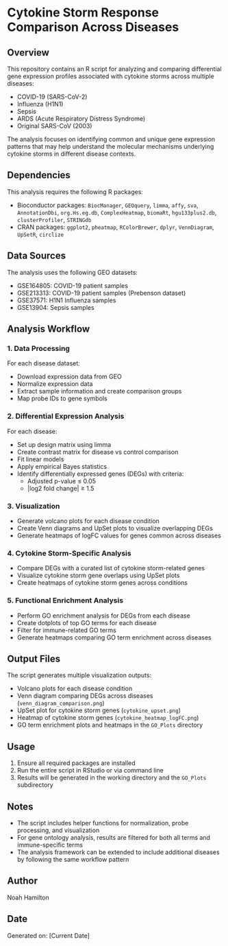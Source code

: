 # Cytokine Storm Response Comparison Across Diseases

## Overview
This repository contains an R script for analyzing and comparing differential gene expression profiles associated with cytokine storms across multiple diseases:
- COVID-19 (SARS-CoV-2)
- Influenza (H1N1)
- Sepsis
- ARDS (Acute Respiratory Distress Syndrome)
- Original SARS-CoV (2003)

The analysis focuses on identifying common and unique gene expression patterns that may help understand the molecular mechanisms underlying cytokine storms in different disease contexts.

## Dependencies
This analysis requires the following R packages:
- Bioconductor packages: `BiocManager`, `GEOquery`, `limma`, `affy`, `sva`, `AnnotationDbi`, `org.Hs.eg.db`, `ComplexHeatmap`, `biomaRt`, `hgu133plus2.db`, `clusterProfiler`, `STRINGdb`
- CRAN packages: `ggplot2`, `pheatmap`, `RColorBrewer`, `dplyr`, `VennDiagram`, `UpSetR`, `circlize`

## Data Sources
The analysis uses the following GEO datasets:
- GSE164805: COVID-19 patient samples
- GSE213313: COVID-19 patient samples (Prebenson dataset)
- GSE37571: H1N1 Influenza samples
- GSE13904: Sepsis samples

## Analysis Workflow

### 1. Data Processing
For each disease dataset:
- Download expression data from GEO
- Normalize expression data
- Extract sample information and create comparison groups
- Map probe IDs to gene symbols

### 2. Differential Expression Analysis
For each disease:
- Set up design matrix using limma
- Create contrast matrix for disease vs control comparison
- Fit linear models
- Apply empirical Bayes statistics
- Identify differentially expressed genes (DEGs) with criteria:
  - Adjusted p-value ≤ 0.05
  - |log2 fold change| ≥ 1.5

### 3. Visualization
- Generate volcano plots for each disease condition
- Create Venn diagrams and UpSet plots to visualize overlapping DEGs
- Generate heatmaps of logFC values for genes common across diseases

### 4. Cytokine Storm-Specific Analysis
- Compare DEGs with a curated list of cytokine storm-related genes
- Visualize cytokine storm gene overlaps using UpSet plots
- Create heatmaps of cytokine storm genes across conditions

### 5. Functional Enrichment Analysis
- Perform GO enrichment analysis for DEGs from each disease
- Create dotplots of top GO terms for each disease
- Filter for immune-related GO terms
- Generate heatmaps comparing GO term enrichment across diseases

## Output Files
The script generates multiple visualization outputs:
- Volcano plots for each disease condition
- Venn diagram comparing DEGs across diseases (`venn_diagram_comparison.png`)
- UpSet plot for cytokine storm genes (`cytokine_upset.png`)
- Heatmap of cytokine storm genes (`cytokine_heatmap_logFC.png`)
- GO term enrichment plots and heatmaps in the `GO_Plots` directory

## Usage
1. Ensure all required packages are installed
2. Run the entire script in RStudio or via command line
3. Results will be generated in the working directory and the `GO_Plots` subdirectory

## Notes
- The script includes helper functions for normalization, probe processing, and visualization
- For gene ontology analysis, results are filtered for both all terms and immune-specific terms
- The analysis framework can be extended to include additional diseases by following the same workflow pattern

## Author
Noah Hamilton

## Date
Generated on: [Current Date]

